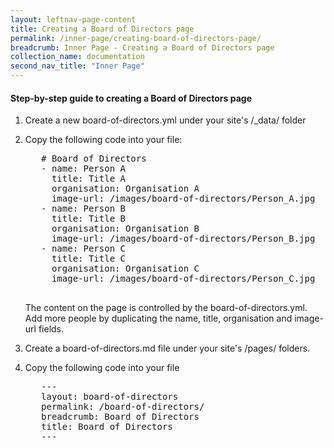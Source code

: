 ```yaml
---
layout: leftnav-page-content
title: Creating a Board of Directors page
permalink: /inner-page/creating-board-of-directors-page/
breadcrumb: Inner Page - Creating a Board of Directors page
collection_name: documentation
second_nav_title: "Inner Page"
---
```

#### **Step-by-step guide to creating a Board of Directors page**

1. Create a new board-of-directors.yml under your site's /_data/ folder
2. Copy the following code into your file:
   <pre>
      # Board of Directors
      - name: Person A
        title: Title A
        organisation: Organisation A
        image-url: /images/board-of-directors/Person_A.jpg
      - name: Person B
        title: Title B
        organisation: Organisation B
        image-url: /images/board-of-directors/Person_B.jpg
      - name: Person C
        title: Title C
        organisation: Organisation C
        image-url: /images/board-of-directors/Person_C.jpg
    </pre>
   
   The content on the page is controlled by the board-of-directors.yml. Add more people by duplicating the name, title, organisation and image-url fields.
3. Create a board-of-directors.md file under your site's /pages/ folders. 
4. Copy the following code into your file
   <pre>
      ---
      layout: board-of-directors
      permalink: /board-of-directors/
      breadcrumb: Board of Directors
      title: Board of Directors
      ---
   </pre>

